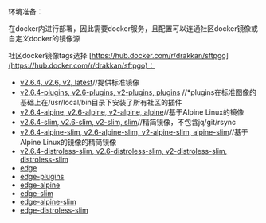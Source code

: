 环境准备：

在docker内进行部署，因此需要docker服务，且配置可以连通社区docker镜像或自定义docker的镜像源

社区docker镜像tags选择 [https://hub.docker.com/r/drakkan/sftpgo](https://hub.docker.com/r/drakkan/sftpgo)：

- [v2.6.4, v2.6, v2, latest](https://github.com/drakkan/sftpgo/blob/2.6.x/Dockerfile)//提供标准镜像
- [v2.6.4-plugins, v2.6-plugins, v2-plugins, plugins](https://github.com/drakkan/sftpgo/blob/2.6.x/Dockerfile) //*plugins在标准图像的基础上在/usr/local/bin目录下安装了所有社区的插件
- [v2.6.4-alpine, v2.6-alpine, v2-alpine, alpine](https://github.com/drakkan/sftpgo/blob/2.6.x/Dockerfile.alpine)//基于Alpine Linux的镜像
- [v2.6.4-slim, v2.6-slim, v2-slim, slim](https://github.com/drakkan/sftpgo/blob/2.6.x/Dockerfile)//精简镜像，不包含jq/git/rsync
- [v2.6.4-alpine-slim, v2.6-alpine-slim, v2-alpine-slim, alpine-slim](https://github.com/drakkan/sftpgo/blob/2.6.x/Dockerfile.alpine)//基于Alpine Linux的镜像的精简镜像
- [v2.6.4-distroless-slim, v2.6-distroless-slim, v2-distroless-slim, distroless-slim](https://github.com/drakkan/sftpgo/blob/2.6.x/Dockerfile.distroless)
- [edge](https://github.com/drakkan/sftpgo/blob/main/Dockerfile)
- [edge-plugins](https://github.com/drakkan/sftpgo/blob/main/Dockerfile)
- [edge-alpine](https://github.com/drakkan/sftpgo/blob/main/Dockerfile.alpine)
- [edge-slim](https://github.com/drakkan/sftpgo/blob/main/Dockerfile)
- [edge-alpine-slim](https://github.com/drakkan/sftpgo/blob/main/Dockerfile.alpine)
- [edge-distroless-slim](https://github.com/drakkan/sftpgo/blob/main/Dockerfile.distroless)